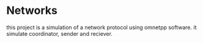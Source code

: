# Networks

this project is a simulation of a network protocol using omnetpp software. it simulate coordinator, sender and reciever.
